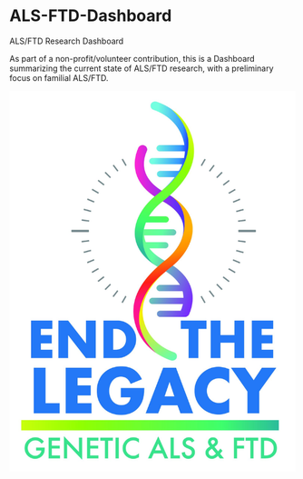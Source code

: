 # ALS-FTD-Dashboard
ALS/FTD Research Dashboard

As part of a non-profit/volunteer contribution, this is a Dashboard summarizing the current state of ALS/FTD research, with a preliminary focus on familial ALS/FTD.

![End-the-Legacy-Logo](media/End-the-Legacy-Logo.jpg)
